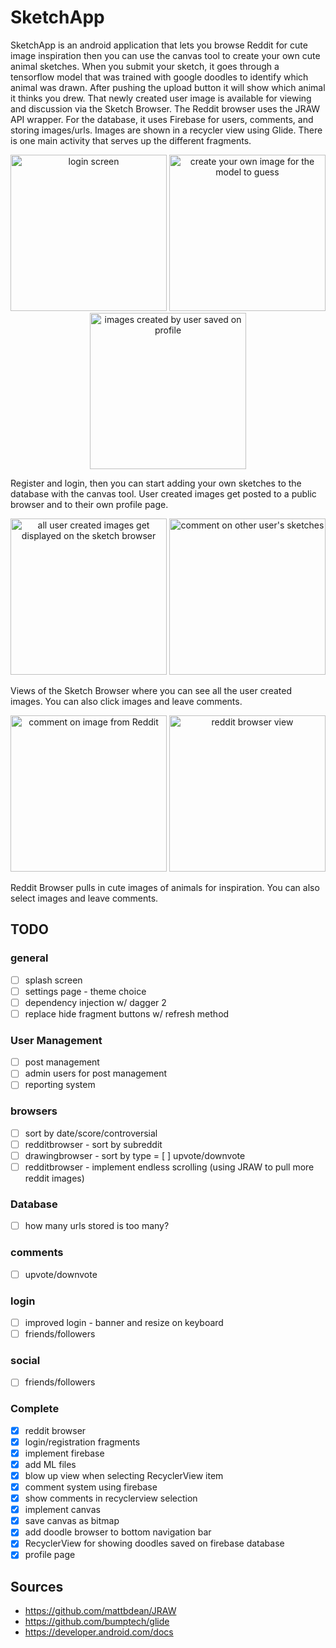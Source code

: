 # SketchApp

SketchApp is an android application that lets you browse Reddit for cute image inspiration then you can use the canvas tool to create your own cute animal sketches. When you submit your sketch, it goes through a tensorflow model that was trained with google doodles to identify which animal was drawn. After pushing the upload button it will show which animal it thinks you drew. That newly created user image is available for viewing and discussion via the Sketch Browser. The Reddit browser uses the JRAW API wrapper. For the database, it uses Firebase for users, comments, and storing images/urls. Images are shown in a recycler view using Glide. There is one main activity that serves up the different fragments. 

<p align="center">
    <img width="250" alt="login screen" src="https://i.imgur.com/93DWAoQ.jpg">
    <img width="250" alt="create your own image for the model to guess" src="https://i.imgur.com/IIpOGy1.jpg">
    <img width="250" alt="images created by user saved on profile" src="https://i.imgur.com/ka6je3Y.jpg">

</p>

Register and login, then you can start adding your own sketches to the database with the canvas tool. User created images get posted to a public browser and to their own profile page.

<p align="center">
    <img width="250" alt="all user created images get displayed on the sketch browser" src="https://i.imgur.com/uZZHw2l.jpg">
    <img width="250" alt="comment on other user's sketches" src="https://i.imgur.com/P6C6F7X.jpg">
</p>

Views of the Sketch Browser where you can see all the user created images. You can also click images and leave comments.

<p align="center">
    <img width="250" alt="comment on image from Reddit" src="https://i.imgur.com/0s8bKXx.jpg">
    <img width="250" alt="reddit browser view" src="https://i.imgur.com/LJun09b.jpg">
</p>

Reddit Browser pulls in cute images of animals for inspiration. You can also select images and leave comments. 


## TODO ##

### general
- [ ] splash screen
- [ ] settings page - theme choice
- [ ] dependency injection w/ dagger 2
- [ ] replace hide fragment buttons w/ refresh method

### User Management
- [ ] post management
- [ ] admin users for post management
- [ ] reporting system

### browsers
- [ ] sort by date/score/controversial
- [ ] redditbrowser - sort by subreddit
- [ ] drawingbrowser - sort by type
= [ ] upvote/downvote
- [ ] redditbrowser - implement endless scrolling (using JRAW to pull more reddit images)

### Database
- [ ] how many urls stored is too many?

### comments
- [ ] upvote/downvote

### login
- [ ] improved login - banner and resize on keyboard
- [ ] friends/followers

### social
- [ ] friends/followers

### Complete
- [x] reddit browser
- [x] login/registration fragments
- [x] implement firebase
- [x] add ML files
- [x] blow up view when selecting RecyclerView item
- [x] comment system using firebase
- [x] show comments in recyclerview selection
- [x] implement canvas
- [x] save canvas as bitmap
- [x] add doodle browser to bottom navigation bar
- [x] RecyclerView for showing doodles saved on firebase database
- [x] profile page

## Sources ##
* https://github.com/mattbdean/JRAW
* https://github.com/bumptech/glide
* https://developer.android.com/docs
